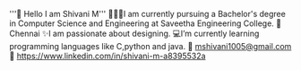 '''🙏 Hello I am Shivani M'''
👩🏻‍💻I am currently pursuing a Bachelor's degree in Computer Science and Engineering at Saveetha Engineering College.
📍Chennai
✨I am passionate about designing.
💻I’m currently learning programming languages like C,python and java.
📧 mshivani1005@gmail.com
🪪 https://www.linkedin.com/in/shivani-m-a8395532a
 
